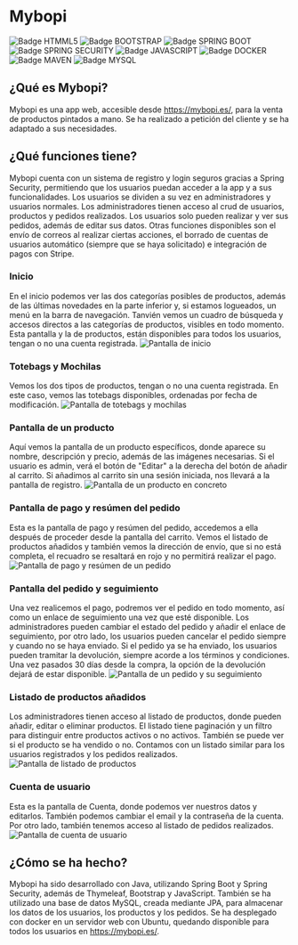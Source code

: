 # Mybopi
![Badge HTMML5](https://img.shields.io/badge/HTML5-E34F26?style=for-the-badge&logo=html5&logoColor=white)
![Badge BOOTSTRAP](https://img.shields.io/badge/Bootstrap-563D7C?style=for-the-badge&logo=bootstrap&logoColor=white)
![Badge SPRING BOOT](https://img.shields.io/badge/Spring_Boot-F2F4F9?style=for-the-badge&logo=spring-boot)
![Badge SPRING SECURITY](https://img.shields.io/badge/Spring_Security-6DB33F?style=for-the-badge&logo=Spring-Security&logoColor=white)
![Badge JAVASCRIPT](https://img.shields.io/badge/JavaScript-323330?style=for-the-badge&logo=javascript&logoColor=F7DF1E)
![Badge DOCKER](https://img.shields.io/badge/Docker-2CA5E0?style=for-the-badge&logo=docker&logoColor=white)
![Badge MAVEN](https://img.shields.io/badge/apache_maven-C71A36?style=for-the-badge&logo=apachemaven&logoColor=white)
![Badge MYSQL](https://img.shields.io/badge/MySQL-005C84?style=for-the-badge&logo=mysql&logoColor=white)

## ¿Qué es Mybopi?
Mybopi es una app web, accesible desde https://mybopi.es/, para la venta de productos pintados a mano. Se ha realizado a petición del cliente y se ha adaptado a sus necesidades.

## ¿Qué funciones tiene?
Mybopi cuenta con un sistema de registro y login seguros gracias a Spring Security, permitiendo que los usuarios puedan acceder a la app y a sus funcionalidades. Los usuarios se dividen a su vez en administradores y usuarios normales. Los administradores tienen acceso al crud de usuarios, productos y pedidos realizados. Los usuarios solo pueden realizar y ver sus pedidos, además de editar sus datos. Otras funciones disponibles son el envío de correos al realizar ciertas acciones, el borrado de cuentas de usuarios automático (siempre que se haya solicitado) e integración de pagos con Stripe.

### Inicio
En el inicio podemos ver las dos categorías posibles de productos, además de las últimas novedades en la parte inferior y, si estamos logueados, un menú en la barra de navegación. Tanvién vemos un cuadro de búsqueda y accesos directos a las categorías de productos, visibles en todo momento. Esta pantalla y la de productos, están disponibles para todos los usuarios, tengan o no una cuenta registrada.
![Pantalla de inicio](/src/main/resources/static/readme/cap1.png)

### Totebags y Mochilas
Vemos los dos tipos de productos, tengan o no una cuenta registrada. En este caso, vemos las totebags disponibles, ordenadas por fecha de modificación.
![Pantalla de totebags y mochilas](src/main/resources/static/readme/cap2.png)


### Pantalla de un producto
Aquí vemos la pantalla de un producto específicos, donde aparece su nombre, descripción y precio, además de las imágenes necesarias. Si el usuario es admin, verá el botón de "Editar" a la derecha del botón de añadir al carrito. Si añadimos al carrito sin una sesión iniciada, nos llevará a la pantalla de registro.
![Pantalla de un producto en concreto](src/main/resources/static/readme/cap3.png)

### Pantalla de pago y resúmen del pedido
Esta es la pantalla de pago y resúmen del pedido, accedemos a ella después de proceder desde la pantalla del carrito. Vemos el listado de productos añadidos y también vemos la dirección de envío, que si no está completa, el recuadro se resaltará en rojo y no permitirá realizar el pago.
![Pantalla de pago y resúmen de un pedido](src/main/resources/static/readme/cap4.png)

### Pantalla del pedido y seguimiento
Una vez realicemos el pago, podremos ver el pedido en todo momento, así como un enlace de seguimiento una vez que esté disponible. Los administradores pueden cambiar el estado del pedido y añadir el enlace de seguimiento, por otro lado, los usuarios pueden cancelar el pedido siempre y cuando no se haya enviado. Si el pedido ya se ha enviado, los usuarios pueden tramitar la devolución, siempre acorde a los términos y condiciones. Una vez pasados 30 días desde la compra, la opción de la devolución dejará de estar disponible.
![Pantalla de un pedido y su seguimiento](src/main/resources/static/readme/cap8.png)

### Listado de productos añadidos
Los administradores tienen acceso al listado de productos, donde pueden añadir, editar o eliminar productos. El listado tiene paginación y un filtro para distinguir entre productos activos o no activos. También se puede ver si el producto se ha vendido o no. Contamos con un listado similar para los usuarios registrados y los pedidos realizados.
![Pantalla de listado de productos](src/main/resources/static/readme/cap6.png)

### Cuenta de usuario
Esta es la pantalla de Cuenta, donde podemos ver nuestros datos y editarlos. También podemos cambiar el email y la contraseña de la cuenta. Por otro lado, también tenemos acceso al listado de pedidos realizados.
![Pantalla de cuenta de usuario](src/main/resources/static/readme/cap5.png)


## ¿Cómo se ha hecho?
Mybopi ha sido desarrollado con Java, utilizando Spring Boot y Spring Security, además de Thymeleaf, Bootstrap y JavaScript. También se ha utilizado una base de datos MySQL, creada mediante JPA, para almacenar los datos de los usuarios, los productos y los pedidos. Se ha desplegado con docker en un servidor web con Ubuntu, quedando disponible para todos los usuarios en https://mybopi.es/.